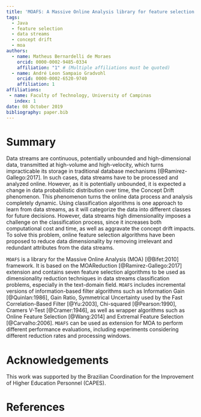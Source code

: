 ```yaml
---
title: 'MOAFS: A Massive Online Analysis library for feature selection in data streams'
tags:
  - Java
  - feature selection
  - data streams
  - concept drift
  - moa
authors:
  - name: Matheus Bernardelli de Moraes
    orcid: 0000-0002-9485-0334
    affiliation: "1" # (Multiple affiliations must be quoted)
  - name: André Leon Sampaio Gradvohl
    orcid: 0000-0002-6520-9740
    affiliation: 1
affiliations:
 - name: Faculty of Technology, University of Campinas
   index: 1
date: 08 October 2019
bibliography: paper.bib
---
```


# Summary

Data streams are continuous, potentially unbounded and high-dimensional data, transmitted at high-volume and high-velocity, which turns impracticable its storage in traditional database mechanisms [@Ramirez-Gallego:2017]. In such cases, data streams have to be processed and analyzed online. However, as it is potentially unbounded, it is expected a change in data probabilistic distribution over time, the Concept Drift phenomenon. This phenomenon turns the online data process and analysis completely dynamic. Using classification algorithms is one approach to learn from data streams, as it will categorize the data into different classes for future decisions. However, data streams high dimensionality imposes a challenge on the classification process, since it increases both computational cost and time, as well as aggravate the concept drift impacts. To solve this problem, online feature selection algorithms have been proposed to reduce data dimensionality by removing irrelevant and redundant attributes from the data streams. 

`MOAFS` is a library for the Massive Online Analysis (MOA) [@Bifet:2010] framework. It is based on the MOAReduction [@Ramirez-Gallego:2017] extension and contains seven feature selection algorithms to be used as dimensionality reduction techniques in data streams classification problems, especially in the text-domain field. `MOAFS` includes incremental versions of information-based filter algorithms such as Information Gain [@Quinlan:1986], Gain Ratio, Symmetrical Uncertainty used by the Fast Correlation-Based Filter [@Yu:2003], Chi-squared [@Pearson:1990], Cramers V-Test [@Cramer:1946], as well as wrapper algorithms such as Online Feature Selection [@Wang:2014] and Extremal Feature Selection [@Carvalho:2006]. `MOAFS` can be used as extension for MOA to perform different performance evaluations, including experiments considering different reduction rates and processing windows.


# Acknowledgements

This work was supported by the Brazilian Coordination for the Improvement of Higher Education Personnel (CAPES).

# References
